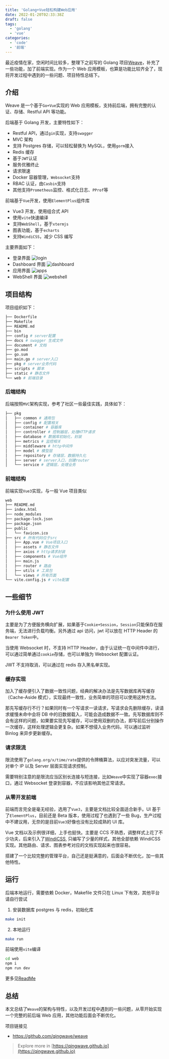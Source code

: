 ```yaml
---
title: 'Golang+Vue轻松构建Web应用'
date: 2022-01-20T02:33:38Z
draft: false
tags:
  - 'golang'
  - 'vue'
categories:
  - 'code'
  - '前端'
---
```


最近疫情在家，空闲时间比较多，整理下之前写的 Golang 项目[Weave](https://github.com/qingwave/weave)，补充了一些功能，加了前端实现。作为一个 Web 应用模板，也算是功能比较齐全了，现将开发过程中遇到的一些问题、项目特性总结下。

## 介绍

Weave 是一个基于`Go+Vue`实现的 Web 应用模板，支持前后端，拥有完整的认证、存储、Restful API 等功能。

后端基于 Golang 开发，主要特性如下：

- Restful API，通过`gin`实现，支持`swagger`
- MVC 架构
- 支持 Postgres 存储，可以轻松替换为 MySQL，使用`gorm`接入
- Redis 缓存
- 基于`JWT`认证
- 服务优雅终止
- 请求限速
- Docker 容器管理，`Websocket`支持
- RBAC 认证，由`Casbin`支持
- 其他支持`Prometheus`监控、格式化日志、`PProf`等

前端基于`Vue`开发，使用`ElementPlus`组件库

- Vue3 开发，使用组合式 API
- 使用`vite`快速编译
- 支持`WebShell`，基于`xtermjs`
- 图表功能，基于`echarts`
- 支持`WindiCSS`，减少 CSS 编写

主要界面如下：

- 登录界面
  ![login](https://github.com/qingwave/weave/raw/master/document/img/login.png)
- Dashboard 界面
  ![dashboard](https://github.com/qingwave/weave/raw/master/document/img/dashboard.png)
- 应用界面
  ![apps](https://github.com/qingwave/weave/raw/master/document/img/app.png)
- WebShell 界面
  ![webshell](https://github.com/qingwave/weave/raw/master/document/img/webshell.png)

## 项目结构

项目组织如下：

```bash
├── Dockerfile
├── Makefile
├── README.md
├── bin
├── config # server配置
├── docs # swagger 生成文件
├── document # 文档
├── go.mod
├── go.sum
├── main.go # server入口
├── pkg # server业务代码
├── scripts # 脚本
├── static # 静态文件
└── web # 前端目录
```

### 后端结构

后端按照`MVC`架构实现，参考了社区一些最佳实践，具体如下：

```bash
├── pkg
│   ├── common # 通用包
│   ├── config # 配置相关
│   ├── container # 容器库
│   ├── controller # 控制器层，处理HTTP请求
│   ├── database # 数据库初始化，封装
│   ├── metrics # 监控相关
│   ├── middleware # http中间件
│   ├── model # 模型层
│   ├── repository # 存储层，数据持久化
│   ├── server # server入口，创建router
│   └── service # 逻辑层，处理业务
```

### 前端结构

前端实现`Vue3`实现，与一般 Vue 项目类似

```bash
web
├── README.md
├── index.html
├── node_modules
├── package-lock.json
├── package.json
├── public
│   └── favicon.ico
├── src # 所有代码位于src
│   ├── App.vue # Vue项目入口
│   ├── assets # 静态文件
│   ├── axios # http请求封装
│   ├── components # Vue组件
│   ├── main.js
│   ├── router # 路由
│   ├── utils # 工具包
│   └── views # 所有页面
└── vite.config.js # vite配置
```

## 一些细节

### 为什么使用 JWT

主要是为了方便服务横向扩展，如果基于`Cookie+Session`，`Session`只能保存在服务端，无法进行负载均衡。另外通过 api 访问，jwt 可以放在 HTTP Header 的`Bearer Token`中。

当使用 Websocket 时，不支持 HTTP Header，由于认证统一在中间件中进行，可以通过简单通过`cookie`存储，也可以单独为 Websocket 配置认证。

JWT 不支持取消，可以通过在 redis 存入黑名单实现。

### 缓存实现

加入了缓存便引入了数据一致性问题，经典的解决办法是先写数据库再写缓存（Cache-Aside 模式），实现最终一致性，业务简单的项目可以使用这种方法。

那先写缓存行不行？如果同时有一个写请求一读请求，写请求会先删除缓存，读请求缓慢未命中会将 DB 中的旧数据载入，可能会造成数据不一致。先写数据库则不会有这样的问题，如果要实现先写缓存，可以使用双删的办法，即写前后分别操作一次缓存，这样处理逻辑会更复杂。如果不想侵入业务代码，可以通过监听 Binlog 来异步更新缓存。

### 请求限流

限流使用了`golang.org/x/time/rate`提供的令牌桶算法，以应对突发流量，可以对单个 IP 以及 Server 层面实现请求控制。

需要特别注意的是限流应当区别长连接与短连接，比如`Weave`中实现了容器`exec`接口，通过 Websocket 登录到容器，不应该影响其他正常请求。

### 从零开发前端

前端而言完全是毫无经验，选用了`Vue3`，主要是文档比较全面适合新手。UI 基于了`ElementPlus`，目前还是 Beta 版本，使用过程了也遇到了一些 Bug，生产过程中不建议用，无奈的是目前`Vue3`好像也没有比较成熟的 UI 库。

Vue 文档以及示例很详细，上手也挺快。主要是 CCS 不熟悉，调整样式上花了不少功夫，后来引入了[WindiCSS](https://windicss.org/), 只编写了少量的样式，其他全部依赖 WindiCSS 实现。其他路由、请求、图表参考对应的文档实现起来也很容易。

搭建了一个比较完整的管理平台，自己还是挺满意的，后面会不断优化，加一些其他特性。

## 运行

后端本地运行，需要依赖 Docker，Makefile 文件只在 Linux 下有效，其他平台请自行尝试

1. 安装数据库 postgres 与 redis，初始化库

```bash
make init
```

2. 本地运行

```bash
make run
```

前端使用`vite`编译

```bash
cd web
npm i
npm run dev
```

更多见[ReadMe](https://github.com/qingwave/weave#readme)

## 总结

本文总结了`Weave`的架构与特性，以及开发过程中遇到的一些问题，从零开始实现一个完整的前后端 Web 应用，其他功能后面会不断优化。

项目链接见

- https://github.com/qingwave/weave

> Explore more in [https://qingwave.github.io](https://qingwave.github.io)

